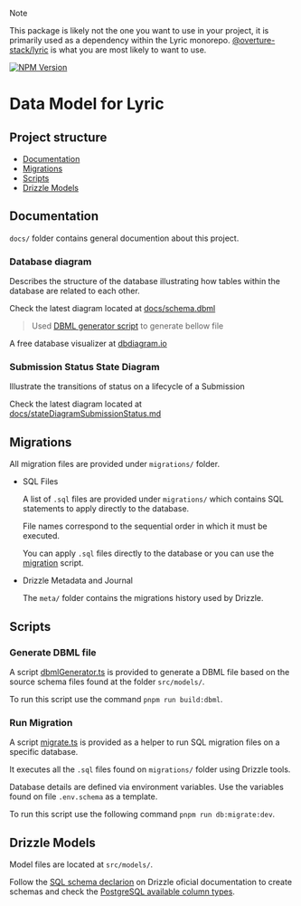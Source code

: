 > [!NOTE]
> This package is likely not the one you want to use in your project, it is primarily used as a dependency within the Lyric monorepo. [@overture-stack/lyric](https://www.npmjs.com/package/@overture-stack/lyric) is what you are most likely to want to use.

[![NPM Version](https://img.shields.io/npm/v/@overture-stack/lyric-data-model?color=%23cb3837&style=for-the-badge&logo=npm)](https://www.npmjs.com/package/@overture-stack/lyric-data-model)

# Data Model for Lyric

## Project structure

- [Documentation](#documentation)
- [Migrations](#migrations)
- [Scripts](#scripts)
- [Drizzle Models](#drizzle-models)

## Documentation

`docs/` folder contains general documention about this project.

### Database diagram

Describes the structure of the database illustrating how tables within the database are related to each other.

Check the latest diagram located at [docs/schema.dbml](https://github.com/overture-stack/lyric/blob/main/packages/data-model/docs/schema.dbml)

> Used [DBML generator script](#generate-dbml-file) to generate bellow file

A free database visualizer at [dbdiagram.io](https://dbdiagram.io/)

### Submission Status State Diagram

Illustrate the transitions of status on a lifecycle of a Submission

Check the latest diagram located at [docs/stateDiagramSubmissionStatus.md](https://github.com/overture-stack/lyric/blob/main/packages/data-model/docs/stateDiagramSubmissionStatus.md)

## Migrations

All migration files are provided under `migrations/` folder.

- SQL Files

  A list of `.sql` files are provided under `migrations/` which contains SQL statements to apply directly to the database.

  File names correspond to the sequential order in which it must be executed.

  You can apply `.sql` files directly to the database or you can use the [migration](#migration-script) script.

- Drizzle Metadata and Journal

  The `meta/` folder contains the migrations history used by Drizzle.

## Scripts

### Generate DBML file

A script [dbmlGenerator.ts](https://github.com/overture-stack/lyric/blob/main/packages/data-model/scripts/dbmlGenerator.ts) is provided to generate a DBML file based on the source schema files found at the folder `src/models/`.

To run this script use the command `pnpm run build:dbml`.

### Run Migration

A script [migrate.ts](https://github.com/overture-stack/lyric/blob/main/packages/data-model/scripts/migrate.ts) is provided as a helper to run SQL migration files on a specific database.

It executes all the `.sql` files found on `migrations/` folder using Drizzle tools.

Database details are defined via environment variables. Use the variables found on file `.env.schema` as a template.

To run this script use the following command `pnpm run db:migrate:dev`.

## Drizzle Models

Model files are located at `src/models/`.

Follow the [SQL schema declarion](https://orm.drizzle.team/docs/sql-schema-declaration) on Drizzle oficial documentation to create schemas and check the [PostgreSQL available column types](https://orm.drizzle.team/docs/column-types/pg).
